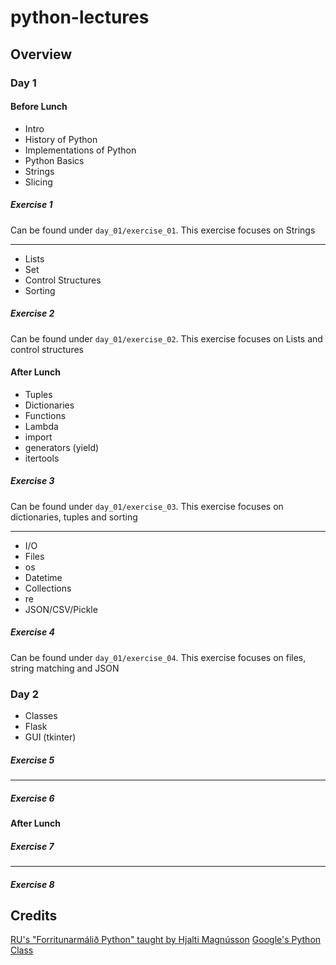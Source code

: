 # python-lectures

## Overview
### Day 1
#### Before Lunch
* Intro
* History of Python
* Implementations of Python
* Python Basics
* Strings
* Slicing
##### Exercise 1
Can be found under `day_01/exercise_01`. This exercise focuses on Strings

---
* Lists
* Set
* Control Structures
* Sorting

##### Exercise 2
Can be found under `day_01/exercise_02`. This exercise focuses on Lists and control structures

#### After Lunch
* Tuples
* Dictionaries
* Functions
* Lambda
* import
* generators (yield)
* itertools

##### Exercise 3
Can be found under `day_01/exercise_03`. This exercise focuses on dictionaries, tuples and sorting

---
* I/O
* Files
* os
* Datetime
* Collections
* re
* JSON/CSV/Pickle

##### Exercise 4
Can be found under `day_01/exercise_04`. This exercise focuses on files, string matching and JSON

### Day 2
* Classes
* Flask
* GUI (tkinter)
##### Exercise 5

---

##### Exercise 6

#### After Lunch

##### Exercise 7

---

##### Exercise 8

## Credits
[RU's "Forritunarmálið Python" taught by Hjalti Magnússon](https://github.com/hjalti/python-lectures)
[Google's Python Class](https://developers.google.com/edu/python/)
